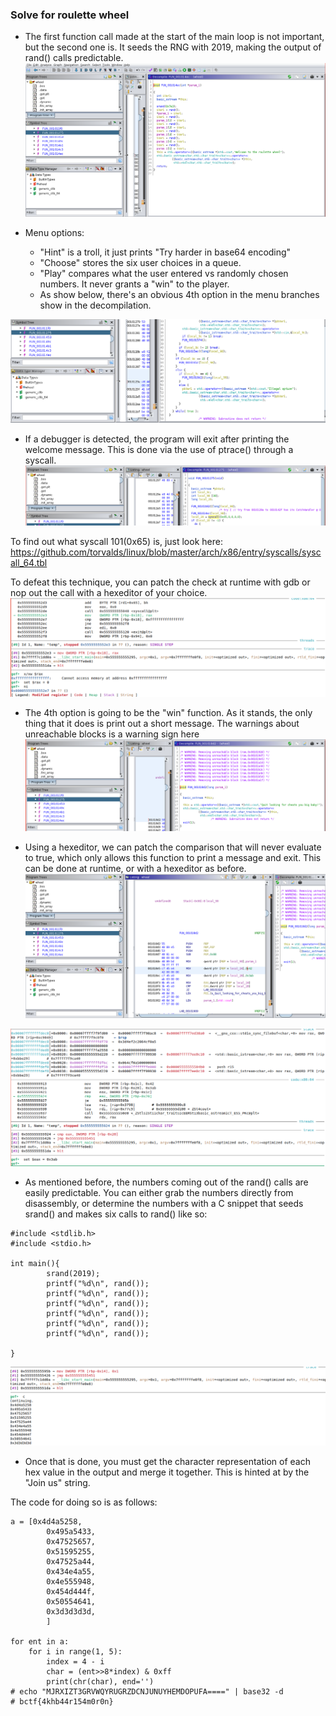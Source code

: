 ### Solve for roulette wheel

* The first function call made at the start of the main loop is not important,
but the second one is. It seeds the RNG with 2019, making the output of rand() calls predictable.
![rng-seed failed](img/rng-seed.png)

* Menu options:
	- "Hint" is a troll, it just prints "Try harder in base64 encoding"
	- "Choose" stores the six user choices in a queue.
	- "Play" compares what the user entered vs randomly chosen numbers. 
	It never grants a "win" to the player.
	- As show below, there's an obvious 4th option in the menu branches show in the decompilation.
	
![4th-option.png failed](img/4th-option.png)

* If a debugger is detected, the program will exit after printing the welcome message.
This is done via the use of ptrace() through a syscall.
![syscall.png failed](img/syscall.png)

To find out what syscall 101(0x65) is, just look here: https://github.com/torvalds/linux/blob/master/arch/x86/entry/syscalls/syscall_64.tbl

To defeat this technique, you can patch the check at runtime with gdb or nop out the call with a hexeditor of your choice.
![gdb.png failed](img/gdb.png)

* The 4th option is going to be the "win" function. As it stands, the only thing that it does is print out a short message.
The warnings about unreachable blocks is a warning sign here
![hint.png failed](img/hint.png)

* Using a hexeditor, we can patch the comparison that will never evaluate to true, which only allows this function
to print a message and exit. This can be done at runtime, or with a hexeditor as before.
![railroad.png failed](img/railroad.png)

![gdb2.png failed](img/gdb2.png)

* As mentioned before, the numbers coming out of the rand() calls are easily predictable.
You can either grab the numbers directly from disassembly, or determine the numbers with a C snippet that seeds srand()
and makes six calls to rand() like so:
```
#include <stdlib.h>
#include <stdio.h>

int main(){
        srand(2019);
        printf("%d\n", rand());
        printf("%d\n", rand());
        printf("%d\n", rand());
        printf("%d\n", rand());
        printf("%d\n", rand());
        printf("%d\n", rand());

}
```
![numbers.png failed](img/numbers.png)


* Once that is done, you must get the character representation of each hex value in the output and merge it together.
This is hinted at by the "Join us" string.

The code for doing so is as follows:
```
a = [0x4d4a5258,
        0x495a5433,
        0x47525657,
        0x51595255,
        0x47525a44,
        0x434e4a55,
        0x4e555948,
        0x454d444f,
        0x50554641,
        0x3d3d3d3d,
        ]

for ent in a:
    for i in range(1, 5):
        index = 4 - i
        char = (ent>>8*index) & 0xff
        print(chr(char), end='')
# echo "MJRXIZT3GRVWQYRUGRZDCNJUNUYHEMDOPUFA====" | base32 -d
# bctf{4khb44r154m0r0n}
```


